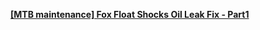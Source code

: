 [**[MTB maintenance] Fox Float Shocks Oil Leak Fix - Part1**](https://www.youtube.com/watch?v=3y3QQCyQWwc)